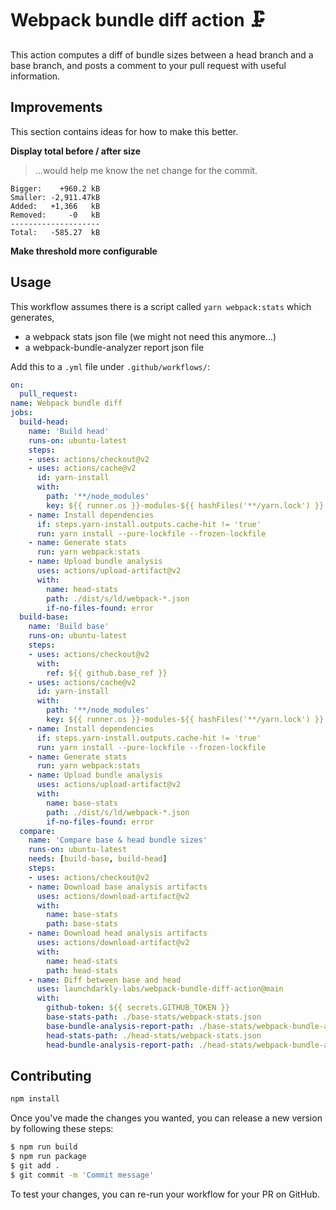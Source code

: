 # Webpack bundle diff action 🗜

This action computes a diff of bundle sizes between a head branch and a base branch, and posts a comment to your pull request with useful information.

## Improvements

This section contains ideas for how to make this better.

**Display total before / after size**

> …would help me know the net change for the commit.

```
Bigger:    +960.2 kB
Smaller: -2,911.47kB
Added:   +1,366   kB
Removed:     -0   kB
--------------------
Total:   -585.27  kB
```

**Make threshold more configurable**

## Usage

This workflow assumes there is a script called `yarn webpack:stats` which generates,
- a webpack stats json file (we might not need this anymore…)
- a webpack-bundle-analyzer report json file

Add this to a `.yml` file under `.github/workflows/`:

```yaml
on:
  pull_request:
name: Webpack bundle diff
jobs:
  build-head:
    name: 'Build head'
    runs-on: ubuntu-latest
    steps:
    - uses: actions/checkout@v2
    - uses: actions/cache@v2
      id: yarn-install
      with:
        path: '**/node_modules'
        key: ${{ runner.os }}-modules-${{ hashFiles('**/yarn.lock') }}
    - name: Install dependencies
      if: steps.yarn-install.outputs.cache-hit != 'true'
      run: yarn install --pure-lockfile --frozen-lockfile
    - name: Generate stats
      run: yarn webpack:stats
    - name: Upload bundle analysis
      uses: actions/upload-artifact@v2
      with:
        name: head-stats
        path: ./dist/s/ld/webpack-*.json
        if-no-files-found: error
  build-base:
    name: 'Build base'
    runs-on: ubuntu-latest
    steps:
    - uses: actions/checkout@v2
      with:
        ref: ${{ github.base_ref }}
    - uses: actions/cache@v2
      id: yarn-install
      with:
        path: '**/node_modules'
        key: ${{ runner.os }}-modules-${{ hashFiles('**/yarn.lock') }}
    - name: Install dependencies
      if: steps.yarn-install.outputs.cache-hit != 'true'
      run: yarn install --pure-lockfile --frozen-lockfile
    - name: Generate stats
      run: yarn webpack:stats
    - name: Upload bundle analysis
      uses: actions/upload-artifact@v2
      with:
        name: base-stats
        path: ./dist/s/ld/webpack-*.json
        if-no-files-found: error
  compare:
    name: 'Compare base & head bundle sizes'
    runs-on: ubuntu-latest
    needs: [build-base, build-head]
    steps:
    - uses: actions/checkout@v2
    - name: Download base analysis artifacts
      uses: actions/download-artifact@v2
      with:
        name: base-stats
        path: base-stats
    - name: Download head analysis artifacts
      uses: actions/download-artifact@v2
      with:
        name: head-stats
        path: head-stats
    - name: Diff between base and head
      uses: launchdarkly-labs/webpack-bundle-diff-action@main
      with:
        github-token: ${{ secrets.GITHUB_TOKEN }}
        base-stats-path: ./base-stats/webpack-stats.json
        base-bundle-analysis-report-path: ./base-stats/webpack-bundle-analyzer-report.json
        head-stats-path: ./head-stats/webpack-stats.json
        head-bundle-analysis-report-path: ./head-stats/webpack-bundle-analyzer-report.json

```

## Contributing

```bash
npm install
```

Once you've made the changes you wanted, you can release a new version by following these steps:

```bash
$ npm run build
$ npm run package
$ git add .
$ git commit -m 'Commit message'
```

To test your changes, you can re-run your workflow for your PR on GitHub.

